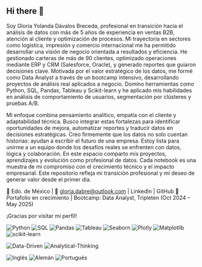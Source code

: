 ## Hi there 👋

Soy Gloria Yolanda Dávalos Breceda, profesional en transición hacia el análisis de datos con más de 5 años de experiencia en ventas B2B, atención al cliente y optimización de procesos.
Mi trayectoria en sectores como logística, impresión y comercio internacional me ha permitido desarrollar una visión de negocio orientada a resultados y eficiencia.
He gestionado carteras de más de 90 clientes, optimizado operaciones mediante ERP y CRM (Salesforce, Oracle), y generado reportes que guiaron decisiones clave.
Motivada por el valor estratégico de los datos, me formé como Data Analyst a través de un bootcamp intensivo, desarrollando proyectos de análisis real aplicados a negocio.
Domino herramientas como Python, SQL, Pandas, Tableau y Scikit-learn y he aplicado mis habilidades en análisis de comportamiento de usuarios, segmentación por clústeres y pruebas A/B.

Mi enfoque combina pensamiento analítico, empatía con el cliente y adaptabilidad técnica.
Busco integrar estas fortalezas para identificar oportunidades de mejora, automatizar reportes y traducir datos en decisiones estratégicas.
Creo firmemente que los datos no solo cuentan historias: ayudan a escribir el futuro de una empresa.
Estoy lista para unirme a un equipo donde los desafíos reales se enfrenten con datos, lógica y colaboración.
En este espacio comparto mis proyectos, aprendizajes y evolución como profesional de datos.
Cada notebook es una muestra de mi compromiso con el crecimiento técnico y el impacto empresarial.
Este repositorio refleja mi transición profesional y mi deseo de generar valor desde el primer día.

📍 Edo. de México | 📧 gloria.dabre@outlook.com | LinkedIn | GitHub
🚀 Portafolio en crecimiento | Bootcamp: Data Analyst, Tripleten (Oct 2024 – May 2025)

¡Gracias por visitar mi perfil!



![Python](https://img.shields.io/badge/Python-3776AB?style=for-the-badge&logo=python&logoColor=white)
![SQL](https://img.shields.io/badge/SQL-336791?style=for-the-badge&logo=postgresql&logoColor=white)
![Pandas](https://img.shields.io/badge/Pandas-150458?style=for-the-badge&logo=pandas&logoColor=white)
![Tableau](https://img.shields.io/badge/Tableau-E97627?style=for-the-badge&logo=tableau&logoColor=white)
![Seaborn](https://img.shields.io/badge/Seaborn-0D76A8?style=for-the-badge)
![Plotly](https://img.shields.io/badge/Plotly-3F4F75?style=for-the-badge&logo=plotly&logoColor=white)
![Matplotlib](https://img.shields.io/badge/Matplotlib-202020?style=for-the-badge&logo=python&logoColor=white)
![scikit-learn](https://img.shields.io/badge/Scikit--Learn-F7931E?style=for-the-badge&logo=scikit-learn&logoColor=white)



![Data-Driven](https://img.shields.io/badge/Data--Driven-4CAF50?style=for-the-badge)
![Analytical-Thinking](https://img.shields.io/badge/Analytical-Thinking-007ACC?style=for-the-badge)


![Inglés](https://img.shields.io/badge/Inglés-Avanzado-blue?style=for-the-badge)
![Alemán](https://img.shields.io/badge/Alemán-Intermedio-lightgrey?style=for-the-badge)
![Portugués](https://img.shields.io/badge/Portugués-Básico-green?style=for-the-badge)
